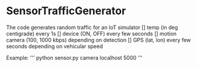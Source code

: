 SensorTrafficGenerator
======================

The code generates random traffic for an IoT simulator
[] temp (in deg centigrade) every 1s
[] device (ON, OFF) every few seconds
[] motion camera (100, 1000 kbps) depending on detection 
[] GPS (lat, lon) every few seconds depending on vehicular speed

Example:
'''
 python sensor.py camera localhost 5000
'''
